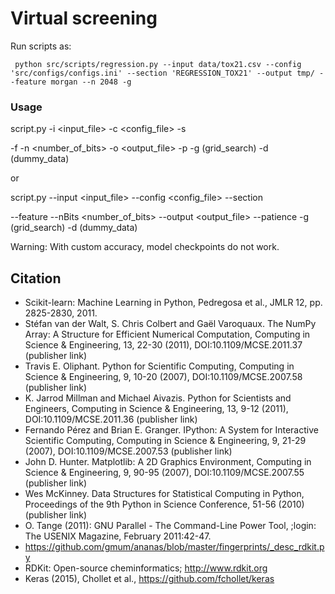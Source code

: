 # Virtual screening

Run scripts as:

```
 python src/scripts/regression.py --input data/tox21.csv --config 'src/configs/configs.ini' --section 'REGRESSION_TOX21' --output tmp/ --feature morgan --n 2048 -g
```
### Usage

script.py -i <input_file> -c <config_file> -s <section> -f <featurizer> -n <number_of_bits> -o <output_file> -p <patience> -g (grid_search) -d (dummy_data)

or

script.py --input <input_file> --config <config_file> --section <section> --feature <featurizer> --nBits <number_of_bits> --output <output_file> --patience <patience> -g (grid_search) -d (dummy_data) 

Warning: With custom accuracy, model checkpoints do not work.

## Citation
- Scikit-learn: Machine Learning in Python, Pedregosa et al., JMLR 12, pp. 2825-2830, 2011.
- Stéfan van der Walt, S. Chris Colbert and Gaël Varoquaux. The NumPy Array: A Structure for Efficient Numerical Computation, Computing in Science & Engineering, 13, 22-30 (2011), DOI:10.1109/MCSE.2011.37 (publisher link)
- Travis E. Oliphant. Python for Scientific Computing, Computing in Science & Engineering, 9, 10-20 (2007), DOI:10.1109/MCSE.2007.58 (publisher link)
- K. Jarrod Millman and Michael Aivazis. Python for Scientists and Engineers, Computing in Science & Engineering, 13, 9-12 (2011), DOI:10.1109/MCSE.2011.36 (publisher link)
- Fernando Pérez and Brian E. Granger. IPython: A System for Interactive Scientific Computing, Computing in Science & Engineering, 9, 21-29 (2007), DOI:10.1109/MCSE.2007.53 (publisher link)
- John D. Hunter. Matplotlib: A 2D Graphics Environment, Computing in Science & Engineering, 9, 90-95 (2007), DOI:10.1109/MCSE.2007.55 (publisher link)
- Wes McKinney. Data Structures for Statistical Computing in Python, Proceedings of the 9th Python in Science Conference, 51-56 (2010) (publisher link)
- O. Tange (2011): GNU Parallel - The Command-Line Power Tool,  ;login: The USENIX Magazine, February 2011:42-47.
- https://github.com/gmum/ananas/blob/master/fingerprints/_desc_rdkit.py
- RDKit: Open-source cheminformatics; http://www.rdkit.org
- Keras (2015), Chollet et al., https://github.com/fchollet/keras
